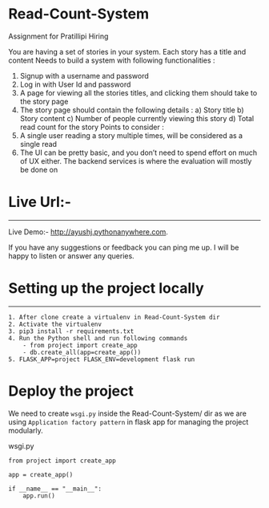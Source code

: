 # Read-Count-System
Assignment for Pratillipi Hiring


You are having a set of stories in your system. Each story has a title and content
Needs to build a system with following functionalities :
1. Signup with a username and password
2. Log in with User Id and password
3. A page for viewing all the stories titles, and clicking them should take to the story
page
4. The story page should contain the following details :
a) Story title
b) Story content
c) Number of people currently viewing this story
d) Total read count for the story
Points to consider :
1. A single user reading a story multiple times, will be considered as a single read
2. The UI can be pretty basic, and you don’t need to spend effort on much of UX either.
The backend services is where the evaluation will mostly be done on


# Live Url:-
---------------------------------------------------------------------------

Live Demo:- http://ayushj.pythonanywhere.com.

If you have any suggestions or feedback you can ping me up.
I will be happy to listen or answer any queries.




# Setting up the project locally
-----------------------------------------------------------------------------
```
1. After clone create a virtualenv in Read-Count-System dir
2. Activate the virtualenv
3. pip3 install -r requirements.txt
4. Run the Python shell and run following commands
    - from project import create_app
    - db.create_all(app=create_app())
5. FLASK_APP=project FLASK_ENV=development flask run
```

# Deploy the project 

We need to create `wsgi.py` inside the Read-Count-System/ dir
as we are using `Application factory pattern` in flask app 
for managing the project modularly.


wsgi.py
```
from project import create_app

app = create_app()

if __name__ == "__main__":
    app.run()

``` 
